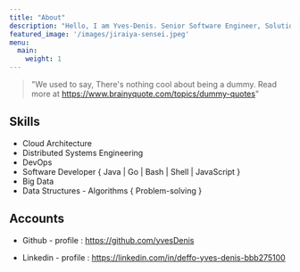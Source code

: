 ```yaml
---
title: "About"
description: "Hello, I am Yves-Denis. Senior Software Engineer, Solution designer, Tech and Anime Enthusiast and just another dummy tech who still cries seeing the death of Jiraiya Sensei :("
featured_image: '/images/jiraiya-sensei.jpeg'
menu:
  main:
    weight: 1
---
```

>"We used to say, There's nothing cool about being a dummy.
Read more at https://www.brainyquote.com/topics/dummy-quotes"

## Skills

* Cloud Architecture 
* Distributed Systems Engineering 
* DevOps
* Software Developer { Java | Go | Bash | Shell | JavaScript } 
* Big Data
* Data Structures - Algorithms { Problem-solving }

## Accounts

* Github - profile :
    https://github.com/yvesDenis

* Linkedin - profile :
    https://linkedin.com/in/deffo-yves-denis-bbb275100
